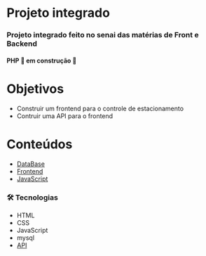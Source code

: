 # Projeto integrado
### Projeto integrado feito no senai das matérias de Front e Backend

#### PHP  🚧 em construção 🚧

Objetivos
==========
- Construir um frontend para o controle de estacionamento
- Contruir uma API para o frontend

Conteúdos
==========
<!--ts-->
   * [DataBase](https://github.com/EliasCPR/Projeto-FastParking-API/blob/main/Backend/DB.sql)
   * [Frontend](https://github.com/EliasCPR/Projeto-FastParking-API/blob/main/Frondend/index.html)
   * [JavaScript](#javaScript)
<!--te-->

### 🛠 Tecnologias

- HTML
- CSS
- JavaScript
- mysql
- [API](https://github.com/EliasCPR/Projeto-FastParking-API/tree/main/Backend)

